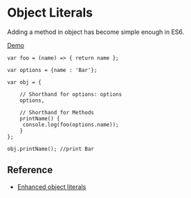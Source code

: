 # Object Literals

Adding a method in object has become simple enough in ES6.

<a href="http://goo.gl/ObpLSN" target="_blank">Demo</a>

````
var foo = (name) => { return name };

var options = {name : 'Bar'};

var obj = {
    
    // Shorthand for options: options
    options,
    
    // Shorthand for Methods
    printName() {
     console.log(foo(options.name));
    }
};

obj.printName(); //print Bar
````

## Reference

- <a href="http://babeljs.io/docs/learn-es2015/#enhanced-object-literals" target="_blank">Enhanced object literals</a>